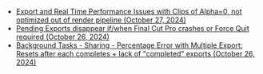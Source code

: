 - [Export and Real Time Performance Issues with Clips of Alpha=0, not optimized out of render pipeline (October 27, 2024)](https://github.com/CommandPost/FCPCafe/issues/409)
- [Pending Exports disappear if/when Final Cut Pro crashes or Force Quit required (October 26, 2024)](https://github.com/CommandPost/FCPCafe/issues/405)
- [Background Tasks - Sharing - Percentage Error with Multiple Export: Resets after each completes + lack of "completed" exports (October 26, 2024)](https://github.com/CommandPost/FCPCafe/issues/403)
